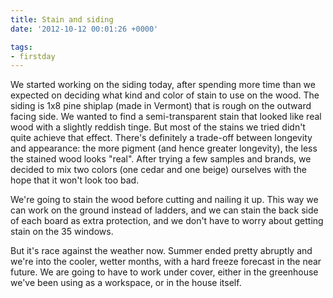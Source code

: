 ```yaml
---
title: Stain and siding
date: '2012-10-12 00:01:26 +0000'

tags:
- firstday
---
```

We started working on the siding today, after spending more time than we expected on deciding what kind and color of stain to use on the wood.  The siding is 1x8 pine shiplap (made in Vermont) that is rough on the outward facing side.  We wanted to find a semi-transparent stain that looked like real wood with a slightly reddish tinge.  But most of the stains we tried didn't quite achieve that effect.  There's definitely a trade-off between longevity and appearance: the more pigment (and hence greater longevity), the less the stained wood looks "real".  After trying a few samples and brands, we decided to mix two colors (one cedar and one beige) ourselves with the hope that it won't look too bad.

We're going to stain the wood before cutting and nailing it up.  This way we can work on the ground instead of ladders, and we can stain the back side of each board as extra protection, and we don't have to worry about getting stain on the 35 windows.

But it's race against the weather now.  Summer ended pretty abruptly and we're into the cooler, wetter months, with a hard freeze forecast in the near future.  We are going to have to work under cover, either in the greenhouse we've been using as a workspace, or in the house itself.
